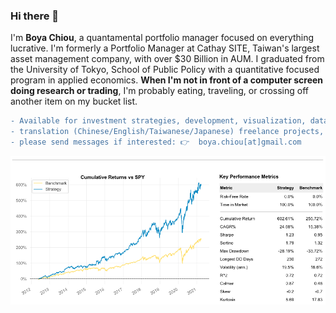 ### Hi there 👋

I'm **Boya Chiou**, a quantamental portfolio manager focused on everything lucrative.
I'm formerly a Portfolio Manager at Cathay SITE, Taiwan's largest asset management company, with over $30 Billion in AUM. 
I graduated from the University of Tokyo, School of Public Policy with a quantitative focused program in applied economics.
**When I'm not in front of a computer screen doing research or trading**, I'm probably eating, traveling, or crossing off another item on my bucket list.

```diff
- Available for investment strategies, development, visualization, data analysis, 
- translation (Chinese/English/Taiwanese/Japanese) freelance projects,
- please send messages if interested: 👉  boya.chiou[at]gmail.com
```


![alt tag](/image/90bps.png)

